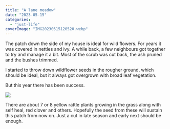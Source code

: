 ```yaml
---
title: "A lane meadow"
date: "2023-05-15"
categories: 
  - "just-life"
coverImage: "IMG20230515120520.webp"
---
```


The patch down the side of my house is ideal for wild flowers. For years it was covered in nettles and ivy. A while back, a few neighbours got together to try and manage it a bit. Most of the scrub was cut back, the ash pruned and the bushes trimmed.

I started to throw down wildflower seeds in the rougher ground, which should be ideal, but it always got overgrown with broad leaf vegetation.

But this year there has been success.

![](images/IMG20230515120525-1024x630.webp)

There are about 7 or 8 yellow rattle plants growing in the grass along with self heal, red clover and others. Hopefully the seed from these will sustain this patch from now on. Just a cut in late season and early next should be enough.
